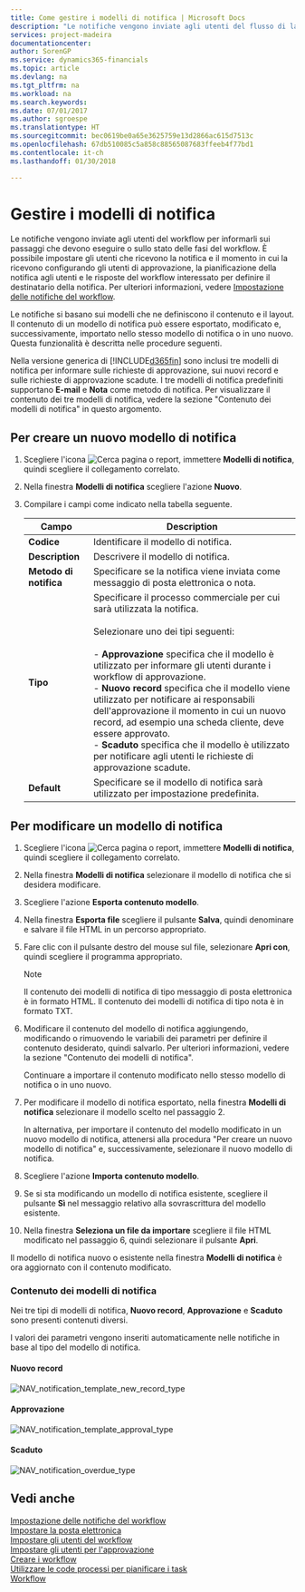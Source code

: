 ```yaml
---
title: Come gestire i modelli di notifica | Microsoft Docs
description: "Le notifiche vengono inviate agli utenti del flusso di lavoro per informarli sui passaggi che devono eseguire o sullo stato dei passaggi del flusso di lavoro. È possibile impostare gli utenti che ricevono la notifica e il momento in cui la ricevono configurando gli utenti di approvazione, la pianificazione della notifica agli utenti e le risposte del workflow interessato per definire il destinatario della notifica. Per ulteriori informazioni, vedere [Impostazione delle notifiche del workflow](across-setting-up-workflow-notifications.md)."
services: project-madeira
documentationcenter: 
author: SorenGP
ms.service: dynamics365-financials
ms.topic: article
ms.devlang: na
ms.tgt_pltfrm: na
ms.workload: na
ms.search.keywords: 
ms.date: 07/01/2017
ms.author: sgroespe
ms.translationtype: HT
ms.sourcegitcommit: bec0619be0a65e3625759e13d2866ac615d7513c
ms.openlocfilehash: 67db510085c5a858c88565087683ffeeb4f77bd1
ms.contentlocale: it-ch
ms.lasthandoff: 01/30/2018

---
```

# <a name="manage-notification-templates"></a>Gestire i modelli di notifica
Le notifiche vengono inviate agli utenti del workflow per informarli sui passaggi che devono eseguire o sullo stato delle fasi del workflow. È possibile impostare gli utenti che ricevono la notifica e il momento in cui la ricevono configurando gli utenti di approvazione, la pianificazione della notifica agli utenti e le risposte del workflow interessato per definire il destinatario della notifica. Per ulteriori informazioni, vedere [Impostazione delle notifiche del workflow](across-setting-up-workflow-notifications.md).  

 Le notifiche si basano sui modelli che ne definiscono il contenuto e il layout. Il contenuto di un modello di notifica può essere esportato, modificato e, successivamente, importato nello stesso modello di notifica o in uno nuovo. Questa funzionalità è descritta nelle procedure seguenti.  

 Nella versione generica di [!INCLUDE[d365fin](includes/d365fin_md.md)] sono inclusi tre modelli di notifica per informare sulle richieste di approvazione, sui nuovi record e sulle richieste di approvazione scadute. I tre modelli di notifica predefiniti supportano **E-mail** e **Nota** come metodo di notifica. Per visualizzare il contenuto dei tre modelli di notifica, vedere la sezione "Contenuto dei modelli di notifica" in questo argomento.

## <a name="to-create-a-new-notification-template"></a>Per creare un nuovo modello di notifica  
1.  Scegliere l'icona ![Cerca pagina o report](media/ui-search/search_small.png "icona Cerca pagina o report"), immettere **Modelli di notifica**, quindi scegliere il collegamento correlato.  
2.  Nella finestra **Modelli di notifica** scegliere l'azione **Nuovo**.  
3.  Compilare i campi come indicato nella tabella seguente.  

    |Campo|Description|  
    |---------------------------------|---------------------------------------|  
    |**Codice**|Identificare il modello di notifica.|  
    |**Description**|Descrivere il modello di notifica.|  
    |**Metodo di notifica**|Specificare se la notifica viene inviata come messaggio di posta elettronica o nota.|  
    |**Tipo**|Specificare il processo commerciale per cui sarà utilizzata la notifica.<br /><br /> Selezionare uno dei tipi seguenti:<br /><br /> -   **Approvazione** specifica che il modello è utilizzato per informare gli utenti durante i workflow di approvazione.<br />-   **Nuovo record** specifica che il modello viene utilizzato per notificare ai responsabili dell'approvazione il momento in cui un nuovo record, ad esempio una scheda cliente, deve essere approvato.<br />-   **Scaduto** specifica che il modello è utilizzato per notificare agli utenti le richieste di approvazione scadute.|  
    |**Default**|Specificare se il modello di notifica sarà utilizzato per impostazione predefinita.|  

## <a name="to-modify-a-notification-template"></a>Per modificare un modello di notifica  
1.  Scegliere l'icona ![Cerca pagina o report](media/ui-search/search_small.png "icona Cerca pagina o report"), immettere **Modelli di notifica**, quindi scegliere il collegamento correlato.  
2.  Nella finestra **Modelli di notifica** selezionare il modello di notifica che si desidera modificare.  
3.  Scegliere l'azione **Esporta contenuto modello**.  
4.  Nella finestra **Esporta file** scegliere il pulsante **Salva**, quindi denominare e salvare il file HTML in un percorso appropriato.  
5.  Fare clic con il pulsante destro del mouse sul file, selezionare **Apri con**, quindi scegliere il programma appropriato.  

    > [!NOTE]  
    >  Il contenuto dei modelli di notifica di tipo messaggio di posta elettronica è in formato HTML. Il contenuto dei modelli di notifica di tipo nota è in formato TXT.  
6.  Modificare il contenuto del modello di notifica aggiungendo, modificando o rimuovendo le variabili dei parametri per definire il contenuto desiderato, quindi salvarlo. Per ulteriori informazioni, vedere la sezione "Contenuto dei modelli di notifica".  

    Continuare a importare il contenuto modificato nello stesso modello di notifica o in uno nuovo.  
7.  Per modificare il modello di notifica esportato, nella finestra **Modelli di notifica** selezionare il modello scelto nel passaggio 2.  

    In alternativa, per importare il contenuto del modello modificato in un nuovo modello di notifica, attenersi alla procedura "Per creare un nuovo modello di notifica" e, successivamente, selezionare il nuovo modello di notifica.  
8.  Scegliere l'azione **Importa contenuto modello**.  
9. Se si sta modificando un modello di notifica esistente, scegliere il pulsante **Sì** nel messaggio relativo alla sovrascrittura del modello esistente.  
10. Nella finestra **Seleziona un file da importare** scegliere il file HTML modificato nel passaggio 6, quindi selezionare il pulsante **Apri**.  

Il modello di notifica nuovo o esistente nella finestra **Modelli di notifica** è ora aggiornato con il contenuto modificato.  

### <a name="content-of-the-notification-templates"></a>Contenuto dei modelli di notifica  
Nei tre tipi di modelli di notifica, **Nuovo record**, **Approvazione** e **Scaduto** sono presenti contenuti diversi.  

I valori dei parametri vengono inseriti automaticamente nelle notifiche in base al tipo del modello di notifica.  

#### <a name="new-record"></a>Nuovo record  
 ![NAV&#95;notification&#95;template&#95;new&#95;record&#95;type](media/nav_notification_template_new_record.png "NAV_notification_template_new_record")  

#### <a name="approval"></a>Approvazione  
 ![NAV&#95;notification&#95;template&#95;approval&#95;type](media/nav_notification_template_approval_type.png "NAV_notification_template_approval_type")  

#### <a name="overdue"></a>Scaduto  
 ![NAV&#95;notification&#95;overdue&#95;type](media/nav_notification_overdue_type.png "NAV_notification_overdue_type")  

## <a name="see-also"></a>Vedi anche  
 [Impostazione delle notifiche del workflow](across-setting-up-workflow-notifications.md)   
 [Impostare la posta elettronica](madeira-how-setup-email.md)   
 [Impostare gli utenti del workflow](across-how-to-set-up-workflow-users.md)   
 [Impostare gli utenti per l'approvazione](across-how-to-set-up-approval-users.md)   
 [Creare i workflow](across-how-to-create-workflows.md)   
 [Utilizzare le code processi per pianificare i task](admin-job-queues-schedule-tasks.md)   
 [Workflow](across-workflow.md)   

